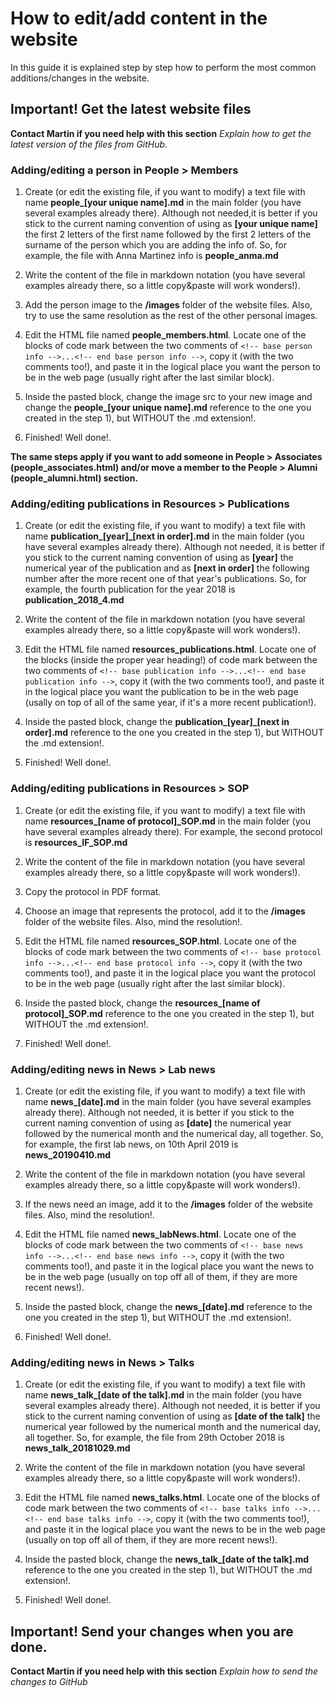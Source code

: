 # How to edit/add content in the website

In this guide it is explained step by step how to perform the most common additions/changes in the website. 

## Important! Get the latest website files

**Contact Martin if you need help with this section** *Explain how to get the latest version of the files from GitHub.*

### Adding/editing a person in People > Members

1. Create (or edit the existing file, if you want to modify) a text file with name **people_[your unique name].md** in the main folder (you have several examples already there). Although not needed,it is better if you stick to the current naming convention of using as **[your unique name]** the first 2 letters of the first name followed by the first 2 letters of the surname of the person which you are adding the info of. So, for example, the file with Anna Martinez info is **people_anma.md**

2. Write the content of the file in markdown notation (you have several examples already there, so a little copy&paste will work wonders!).

3. Add the person image to the **/images** folder of the website files. Also, try to use the same resolution as the rest of the other personal images.

4. Edit the HTML file named **people_members.html**. Locate one of the blocks of code mark between the two comments of `<!-- base person info -->...<!-- end base person info -->`, copy it (with the two comments too!), and paste it in the logical place you want the person to be in the web page (usually right after the last similar block).

5. Inside the pasted block, change the image src to your new image and change the **people_[your unique name].md** reference to the one you created in the step 1), but WITHOUT the .md extension!.

6. Finished! Well done!.

**The same steps apply if you want to add someone in People > Associates (people_associates.html) and/or move a member to the People > Alumni (people_alumni.html) section.**

### Adding/editing publications in Resources > Publications

1. Create (or edit the existing file, if you want to modify) a text file with name **publication_[year]_[next in order].md** in the main folder (you have several examples already there). Although not needed, it is better if you stick to the current naming convention of using as **[year]** the numerical year of the publication and as **[next in order]** the following number after the more recent one of that year's publications. So, for example, the fourth publication for the year 2018 is **publication_2018_4.md**

2. Write the content of the file in markdown notation (you have several examples already there, so a little copy&paste will work wonders!).

3. Edit the HTML file named **resources_publications.html**. Locate one of the blocks (inside the proper year heading!) of code mark between the two comments of `<!-- base publication info -->...<!-- end base publication info -->`, copy it (with the two comments too!), and paste it in the logical place you want the publication to be in the web page (usally on top of all of the same year, if it's a more recent publication!).

5. Inside the pasted block, change the **publication_[year]_[next in order].md** reference to the one you created in the step 1), but WITHOUT the .md extension!.

6. Finished! Well done!.


### Adding/editing publications in Resources > SOP

1. Create (or edit the existing file, if you want to modify) a text file with name **resources_[name of protocol]_SOP.md** in the main folder (you have several examples already there). For example, the second protocol is **resources_IF_SOP.md**

2. Write the content of the file in markdown notation (you have several examples already there, so a little copy&paste will work wonders!).

3. Copy the protocol in PDF format.

4. Choose an image that represents the protocol, add it to the **/images** folder of the website files. Also, mind the resolution!.

5. Edit the HTML file named **resources_SOP.html**. Locate one of the blocks of code mark between the two comments of `<!-- base protocol info -->...<!-- end base protocol info -->`, copy it (with the two comments too!), and paste it in the logical place you want the protocol to be in the web page (usually right after the last similar block).

6. Inside the pasted block, change the **resources_[name of protocol]_SOP.md** reference to the one you created in the step 1), but WITHOUT the .md extension!.

7. Finished! Well done!.


### Adding/editing news in News > Lab news

1. Create (or edit the existing file, if you want to modify) a text file with name **news_[date].md** in the main folder (you have several examples already there). Although not needed, it is better if you stick to the current naming convention of using as **[date]** the numerical year followed by the numerical month and the numerical day, all together. So, for example, the first lab news, on 10th April 2019 is **news_20190410.md**

2. Write the content of the file in markdown notation (you have several examples already there, so a little copy&paste will work wonders!).

3. If the news need an image, add it to the **/images** folder of the website files. Also, mind the resolution!.

4. Edit the HTML file named **news_labNews.html**. Locate one of the blocks of code mark between the two comments of `<!-- base news info -->...<!-- end base news info -->`, copy it (with the two comments too!), and paste it in the logical place you want the news to be in the web page (usually on top off all of them, if they are more recent news!).

5. Inside the pasted block, change the **news_[date].md** reference to the one you created in the step 1), but WITHOUT the .md extension!.

6. Finished! Well done!.

### Adding/editing news in News > Talks

1. Create (or edit the existing file, if you want to modify) a text file with name **news_talk_[date of the talk].md** in the main folder (you have several examples already there). Although not needed, it is better if you stick to the current naming convention of using as **[date of the talk]** the numerical year followed by the numerical month and the numerical day, all together. So, for example, the file from 29th October 2018 is **news_talk_20181029.md**

2. Write the content of the file in markdown notation (you have several examples already there, so a little copy&paste will work wonders!).

3. Edit the HTML file named **news_talks.html**. Locate one of the blocks of code mark between the two comments of `<!-- base talks info -->...<!-- end base talks info -->`, copy it (with the two comments too!), and paste it in the logical place you want the news to be in the web page (usually on top off all of them, if they are more recent news!).

4. Inside the pasted block, change the **news_talk_[date of the talk].md** reference to the one you created in the step 1), but WITHOUT the .md extension!.

5. Finished! Well done!.


## Important! Send your changes when you are done.

**Contact Martin if you need help with this section** *Explain how to send the changes to GitHub*
